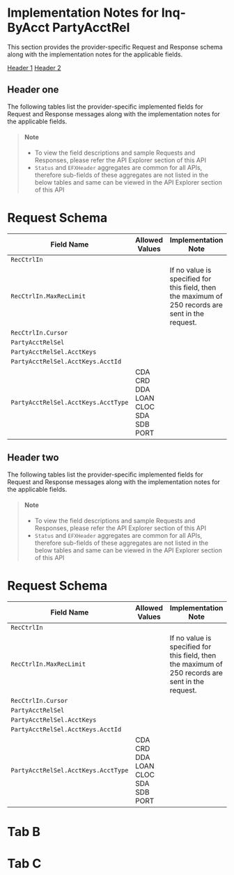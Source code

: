 # Implementation Notes for Inq-ByAcct PartyAcctRel
This section provides the provider-specific Request and Response schema along with the implementation notes for the applicable fields.


<!-- 
type: sub-tab 
titles: Tab A, Tab B, Tab C 
-->

[Header 1](?path=docs/implementation-notes/ImplNotes-links.md#header-one)  [Header 2](?path=docs/implementation-notes/ImplNotes-links.md#header-two)

## Header one
The following tables list the provider-specific implemented fields for Request and Response messages along with the implementation notes for the applicable fields. 


<!-- theme: info -->
> #### Note
> 
> - To view the field descriptions and sample Requests and Responses, please refer the API Explorer section of this API
> - `Status` and `EFXHeader` aggregates are common for all APIs, therefore sub-fields of these aggregates are not listed in the below tables and same can be viewed in the API Explorer section of this API


# Request Schema
|Field Name|Allowed Values|Implementation Note|
|----|----|----|
|`RecCtrlIn`||  |
|`RecCtrlIn.MaxRecLimit`||If no value is specified for this field, then the maximum of 250 records are sent in the request.|
|`RecCtrlIn.Cursor`||  |
|`PartyAcctRelSel`||  |
|`PartyAcctRelSel.AcctKeys`||  |
|`PartyAcctRelSel.AcctKeys.AcctId`||  |
|`PartyAcctRelSel.AcctKeys.AcctType`|CDA<br>CRD<br>DDA<br>LOAN<br>CLOC<br>SDA<br>SDB<br>PORT<br> |  |


## Header two

The following tables list the provider-specific implemented fields for Request and Response messages along with the implementation notes for the applicable fields. 


<!-- theme: info -->
> #### Note
> 
> - To view the field descriptions and sample Requests and Responses, please refer the API Explorer section of this API
> - `Status` and `EFXHeader` aggregates are common for all APIs, therefore sub-fields of these aggregates are not listed in the below tables and same can be viewed in the API Explorer section of this API


# Request Schema
|Field Name|Allowed Values|Implementation Note|
|----|----|----|
|`RecCtrlIn`||  |
|`RecCtrlIn.MaxRecLimit`||If no value is specified for this field, then the maximum of 250 records are sent in the request.|
|`RecCtrlIn.Cursor`||  |
|`PartyAcctRelSel`||  |
|`PartyAcctRelSel.AcctKeys`||  |
|`PartyAcctRelSel.AcctKeys.AcctId`||  |
|`PartyAcctRelSel.AcctKeys.AcctType`|CDA<br>CRD<br>DDA<br>LOAN<br>CLOC<br>SDA<br>SDB<br>PORT<br> |  |

<!-- type: tab -->

# Tab B

<!-- type: tab -->

# Tab C 

<!-- type: tab-end -->


